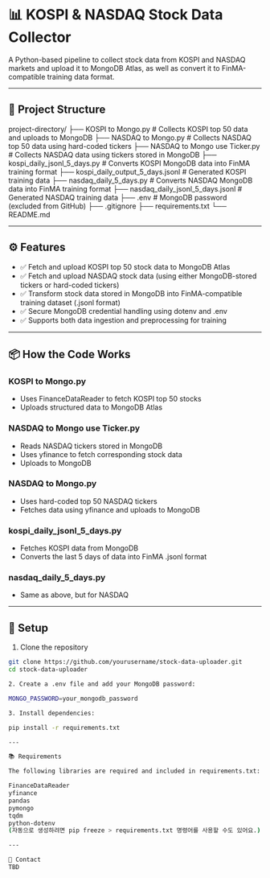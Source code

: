 # 📊 KOSPI & NASDAQ Stock Data Collector

A Python-based pipeline to collect stock data from KOSPI and NASDAQ markets and upload it to MongoDB Atlas, as well as convert it to FinMA-compatible training data format.

---

## 📁 Project Structure

project-directory/ ├── KOSPI to Mongo.py # Collects KOSPI top 50 data and uploads to MongoDB ├── NASDAQ to Mongo.py # Collects NASDAQ top 50 data using hard-coded tickers ├── NASDAQ to Mongo use Ticker.py # Collects NASDAQ data using tickers stored in MongoDB ├── kospi_daily_jsonl_5_days.py # Converts KOSPI MongoDB data into FinMA training format ├── kospi_daily_output_5_days.jsonl # Generated KOSPI training data ├── nasdaq_daily_5_days.py # Converts NASDAQ MongoDB data into FinMA training format ├── nasdaq_daily_jsonl_5_days.jsonl # Generated NASDAQ training data ├── .env # MongoDB password (excluded from GitHub) ├── .gitignore ├── requirements.txt └── README.md

---

## ⚙️ Features

- ✅ Fetch and upload KOSPI top 50 stock data to MongoDB Atlas  
- ✅ Fetch and upload NASDAQ stock data (using either MongoDB-stored tickers or hard-coded tickers)  
- ✅ Transform stock data stored in MongoDB into FinMA-compatible training dataset (.jsonl format)  
- ✅ Secure MongoDB credential handling using dotenv and .env  
- ✅ Supports both data ingestion and preprocessing for training

---

## 📦 How the Code Works

### KOSPI to Mongo.py
- Uses FinanceDataReader to fetch KOSPI top 50 stocks
- Uploads structured data to MongoDB Atlas

### NASDAQ to Mongo use Ticker.py
- Reads NASDAQ tickers stored in MongoDB
- Uses yfinance to fetch corresponding stock data
- Uploads to MongoDB

### NASDAQ to Mongo.py
- Uses hard-coded top 50 NASDAQ tickers
- Fetches data using yfinance and uploads to MongoDB

### kospi_daily_jsonl_5_days.py
- Fetches KOSPI data from MongoDB
- Converts the last 5 days of data into FinMA .jsonl format

### nasdaq_daily_5_days.py
- Same as above, but for NASDAQ

---

## 🔧 Setup

1. Clone the repository

```bash
git clone https://github.com/yourusername/stock-data-uploader.git
cd stock-data-uploader

2. Create a .env file and add your MongoDB password:

MONGO_PASSWORD=your_mongodb_password

3. Install dependencies:

pip install -r requirements.txt

---

📚 Requirements

The following libraries are required and included in requirements.txt:

FinanceDataReader
yfinance
pandas
pymongo
tqdm
python-dotenv
(자동으로 생성하려면 pip freeze > requirements.txt 명령어를 사용할 수도 있어요.)

---

💬 Contact
TBD
